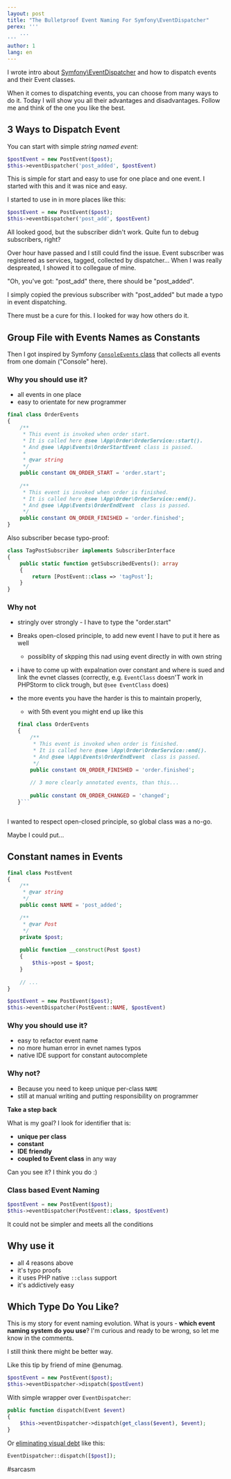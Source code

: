 ```yaml
---
layout: post
title: "The Bulletproof Event Naming For Symfony\EventDispatcher"
perex: '''
    ...
'''
author: 1
lang: en
---
```


I wrote intro about [Symfony\EventDispatcher](/blog/2016/12/05/symfony-event-dispatcher/) and how to dispatch events and their Event classes.

When it comes to dispatching events, you can choose from many ways to do it.
Today I will show you all their advantages and disadvantages. Follow me and think of the one you like the best. 

## 3 Ways to Dispatch Event     
    
You can start with simple *string named event*: 

```php
$postEvent = new PostEvent($post);
$this->eventDispatcher('post_added', $postEvent)
```

This is simple for start and easy to use for one place and one event. I started with this and it was nice and easy.

I started to use in in more places like this:     

```php
$postEvent = new PostEvent($post);
$this->eventDispatcher('post_add', $postEvent)
```

All looked good, but the subscriber didn't work. Quite fun to debug subscribers, right?

Over hour have passed and I still could find the issue. Event subscriber was registered as services, tagged, collected by dispatcher... When I was really despreated, I showed it to collegaue of mine. 

"Oh, you've got: "post_add" there, there should be "post_added".

I simply copied the previous subscriber with "post_added" but made a typo in event dispatching.

There must be a cure for this. I looked for way how others do it.


## Group File with Events Names as Constants

Then I got inspired by Symfony [`ConsoleEvents` class](https://github.com/symfony/symfony/blob/d203ee33954f4e0c5b39cdc6224fe4fb96cac0c3/src/Symfony/Component/Console/ConsoleEvents.php) that collects all events from one domain ("Console" here).

### Why you should use it?

- all events in one place
- easy to orientate for new programmer

```php
final class OrderEvents
{
    /**
     * This event is invoked when order start.
     * It is called here @see \App\Order\OrderService::start().
     * And @see \App\Events\OrderStartEvent class is passed.
     *
     * @var string
     */
    public constant ON_ORDER_START = 'order.start';
    
    /**
     * This event is invoked when order is finished.
     * It is called here @see \App\Order\OrderService::end().
     * And @see \App\Events\OrderEndEvent  class is passed.
     */
    public constant ON_ORDER_FINISHED = 'order.finished';
}
```

Also subscriber becase typo-proof:

```php
class TagPostSubscriber implements SubscriberInterface
{
    public static function getSubscribedEvents(): array
    {
        return [PostEvent::class => 'tagPost'];
    }
}
```


### Why not 

- stringly over strongly - I have to type the "order.start"
- Breaks open-closed principle, to add new event I have to put it here as well
    - possiblity of skpping this nad using event directly in with own string
- i have to come up with expalnation over constant and where is sued and link the evnet classes (correctly, e.g. `EventClass` doesn'T work in PHPStorm to click trough, but `@see EventClass` does)
- the more events you have the harder is this to maintain properly, 
    - with 5th event you might end up like this
    
    ```php
    final class OrderEvents
    {
        /**
         * This event is invoked when order is finished.
         * It is called here @see \App\Order\OrderService::end().
         * And @see \App\Events\OrderEndEvent  class is passed.
         */
        public constant ON_ORDER_FINISHED = 'order.finished';
        
        // 3 more clearly annotated events, than this...
      
        public constant ON_ORDER_CHANGED = 'changed';
    }```



I wanted to respect open-closed principle, so global class was a no-go.

Maybe I could put...

## Constant names in Events

```php 
final class PostEvent
{
    /**
     * @var string
     */
    public const NAME = 'post_added';

    /**
     * @var Post
     */
    private $post;
    
    public function __construct(Post $post) 
    {
        $this->post = $post;
    }
    
    // ...
}
```

```php
$postEvent = new PostEvent($post);
$this->eventDispatcher(PostEvent::NAME, $postEvent)
```


### Why you should use it?

- easy to refactor event name
- no more human error in evnet names typos
- native IDE support for constant autocomplete 

### Why not?

- Because you need to keep unique per-class `NAME`
- still at manual writing and putting responsibility on programmer 


**Take a step back**

What is my goal? I look for identifier that is:

- **unique per class**
- **constant**
- **IDE friendly**
- **coupled to Event class** in any way

Can you see it? I think you do :)



### Class based Event Naming

```php
$postEvent = new PostEvent($post);
$this->eventDispatcher(PostEvent::class, $postEvent)
```

It could not be simpler and meets all the conditions

## Why use it

- all 4 reasons above
- it's typo proofs
- it uses PHP native `::class` support
- it's addictively easy
 

## Which Type Do You Like?

This is my story for event naming evolution. What is yours - **which event naming system do you use**? I'm curious and ready to be wrong, so let me know in the comments.
 
I still think there might be better way.

Like this tip by friend of mine @enumag.

```php
$postEvent = new PostEvent($post);
$this->eventDispatcher->dispatch($postEvent)
```

With simple wrapper over `EventDispatcher`:

```php
public function dispatch(Event $event)
{
    $this->eventDispatcher->dispatch(get_class($event), $event);
}
```

Or [eliminating visual debt](http://ocramius.github.io/blog/eliminating-visual-debt/) like this:
 
```php
EventDispatcher::dispatch([$post]);
```

#sarcasm

 
